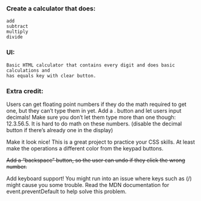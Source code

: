 ### Create a calculator that does: 
	add
	subtract
	multiply
	divide
### UI:
	Basic HTML calculator that contains every digit and does basic calculations and
	has equals key with clear button.
### Extra credit:
Users can get floating point numbers if they do the math required to get one, but they can’t type them in yet. Add a . button and let users input decimals! Make sure you don’t let them type more than one though: 12.3.56.5. It is hard to do math on these numbers. (disable the decimal button if there’s already one in the display)

Make it look nice! This is a great project to practice your CSS skills. At least make the operations a different color from the keypad buttons.

~~Add a “backspace” button, so the user can undo if they click the wrong number.~~

Add keyboard support! You might run into an issue where keys such as (/) might cause you some trouble. Read the MDN documentation for event.preventDefault to help solve this problem.
